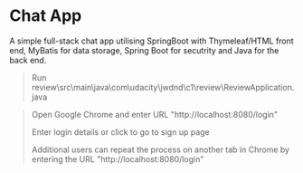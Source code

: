 # Chat App
A simple full-stack chat app utilising SpringBoot with Thymeleaf/HTML front end, MyBatis for data storage, Spring Boot for secutrity and Java for the back end.

>Run review\src\main\java\com\udacity\jwdnd\c1\review\ReviewApplication.java

>Open Google Chrome and enter URL "http://localhost:8080/login"
>
>Enter login details or click to go to sign up page
>
>Additional users can repeat the process on another tab in Chrome by entering the URL "http://localhost:8080/login"
